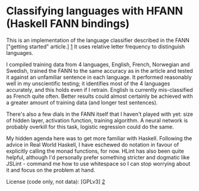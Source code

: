 # Classifying languages with HFANN (Haskell FANN bindings)

This is an implementation of the language classifier described in the FANN ["getting started" article.] [1] It uses relative letter frequency to distinguish languages.

I compiled training data from 4 languages, English, French, Norwegian and Swedish, trained the FANN to the same accuracy as in the article and tested it against an unfamiliar sentence in each language. It performed reasonably well in my unscientific testing; it identifies most of the 4 languages accurately, and this holds even if I retrain. English is currently mis-classified as French quite often. Better results could almost certainly be achieved with a greater amount of training data (and longer test sentences).

There's also a few dials in the FANN itself that I haven't played with yet: size of hidden layer, activation function, training algorithm. A neural network is probably overkill for this task, logistic regression could do the same.

My hidden agenda here was to get more familiar with Haskell. Following the advice in Real World Haskell, I have eschewed do notation in favour of explicitly calling the monad functions, for now. HLint has also been quite helpful, although I'd personally prefer something stricter and dogmatic like JSLint - command me how to use whitespace so I can stop worrying about it and focus on the problem at hand.

License (code only, not data): [GPLv3] [2]

[1]: http://fann.sourceforge.net/fann_en.pdf
[2]: http://www.gnu.org/licenses/gpl-3.0-standalone.html
